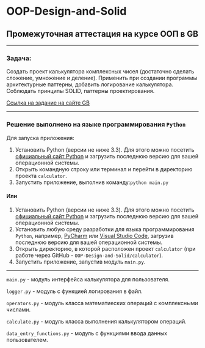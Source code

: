 # OOP-Design-and-Solid
## Промежуточная аттестация на курсе ООП в GB
***
### Задача:
Создать проект калькулятора комплексных чисел (достаточно сделать сложение, умножение и деление).
Применить при создании программы архитектурные паттерны, добавить логирование калькулятора.
Соблюдать принципы SOLID, паттерны проектирования.

[Ссылка на задание на сайте GB](https://gb.ru/lessons/367559/homework "GB")
***
### Решение выполнено на языке программирования `Python`
Для запуска приложения:

1. Установить Python (версии не ниже 3.3). Для этого можно посетить 
[официальный сайт Python](https://www.python.org/) 
и загрузить последнюю версию для вашей операционной системы.
2. Открыть командную строку или терминал и перейти в директорию проекта `calculator`. 
3. Запустить приложение, выполнив команду:`python main.py`

#### Или

1. Установить Python (версии не ниже 3.3). Для этого можно посетить 
[официальный сайт Python](https://www.python.org/) 
и загрузить последнюю версию для вашей операционной системы.
2. Установить любую среду разработки для языка программирования `Python`, например,
[PyCharm](https://www.jetbrains.com/ru-ru/pycharm/) или 
[Visual Studio Code](https://code.visualstudio.com/), загрузив последнюю версию 
для вашей операционной системы.
3. Открыть директорию, в которой расположен проект `calculator` (при работе через GitHub - 
`OOP-Design-and-Solid/calculator`).
4. Запустить приложение, запустив модуль `main.py`.

***

`main.py` - модуль интерфейса калькулятора для пользователя.

`logger.py` - модуль с функцией логирования в файл.

`operators.py` - модуль класса математиеских операций с комплексными числами.

`calculate.py` - модуль класса выполнения калькулятором операций.

`data_entry_functions.py` - модуль с функциями ввода данных пользователем.
